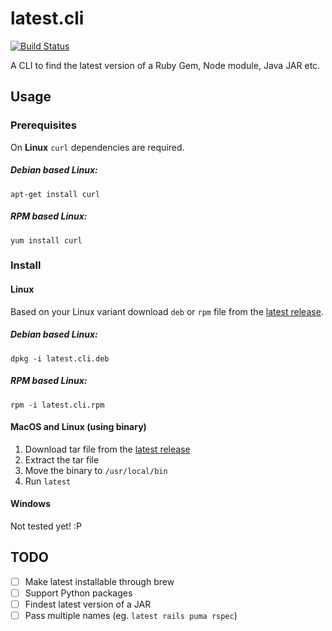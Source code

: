 # latest.cli

[![Build Status](https://travis-ci.org/arunvelsriram/latest.cli.svg?branch=master)](https://travis-ci.org/arunvelsriram/latest.cli)

A CLI to find the latest version of a Ruby Gem, Node module, Java JAR etc.

## Usage

### Prerequisites

On **Linux** `curl` dependencies are required.

##### Debian based Linux:

`apt-get install curl`

##### RPM based Linux:

`yum install curl`

### Install

#### Linux

Based on your Linux variant download `deb` or `rpm` file from the [latest release](https://github.com/arunvelsriram/latest.cli/releases/latest).

##### Debian based Linux:

`dpkg -i latest.cli.deb`

##### RPM based Linux:

`rpm -i latest.cli.rpm`

#### MacOS and Linux (using binary)

1. Download tar file from the [latest release](https://github.com/arunvelsriram/latest.cli/releases/latest)
2. Extract the tar file
3. Move the binary to `/usr/local/bin`
4. Run `latest`

#### Windows

Not tested yet! :P

## TODO
- [ ] Make latest installable through brew
- [ ] Support Python packages
- [ ] Findest latest version of a JAR  
- [ ] Pass multiple names (eg. `latest rails puma rspec`)
